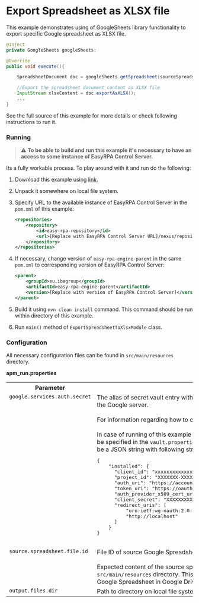 # Export Spreadsheet as XLSX file

This example demonstrates using of GoogleSheets library functionality to export specific Google spreadsheet as XLSX 
file.

```java
@Inject
private GoogleSheets googleSheets;

@Override
public void execute(){

    SpreadsheetDocument doc = googleSheets.getSpreadsheet(sourceSpreadsheetFileId);

    //Export the spreadsheet document content as XLSX file
    InputStream xlsxContent = doc.exportAsXLSX();
    ...
}  
```

See the full source of this example for more details or check following instructions to run it.

### Running

> :warning: **To be able to build and run this example it's necessary to have an access
>to some instance of EasyRPA Control Server.**   

Its a fully workable process. To play around with it and run do the following:
1. Download this example using [link][down_git_link].  
2. Unpack it somewhere on local file system.
3. Specify URL to the available instance of EasyRPA Control Server in the `pom.xml` of this example:
    ```xml
    <repositories>
        <repository>
            <id>easy-rpa-repository</id>
            <url>[Replace with EasyRPA Control Server URL]/nexus/repository/easyrpa/</url>
        </repository>
    </repositories>
    ```
4. If necessary, change version of `easy-rpa-engine-parent` in the same `pom.xml` to corresponding version of 
EasyRPA Control Server:
    ```xml
    <parent>
        <groupId>eu.ibagroup</groupId>
        <artifactId>easy-rpa-engine-parent</artifactId>
        <version>[Replace with version of EasyRPA Control Server]</version>
    </parent>
    ```
 
5. Build it using `mvn clean install` command. This command should be run within directory of this example.
6. Run `main()` method of `ExportSpreadsheetToXlsxModule` class.

[down_git_link]: https://downgit.github.io/#/home?url=https://github.com/easy-rpa/openframework/tree/main/examples/google-sheets/export-spreadsheet-to-xlsx

### Configuration

All necessary configuration files can be found in `src/main/resources` directory.

**apm_run.properties**

<table>
    <tr><th>Parameter</th><th>Value</th></tr>
    <tr><td valign="top"><code>google.services.auth.secret</code></td><td>
        The alias of secret vault entry with OAuth 2.0 Client JSON necessary for authentication on the Google 
        server.<br>
        <br>
        For information regarding how to configure OAuth 2.0 Client see 
        <a href="https://developers.google.com/workspace/guides/create-credentials#oauth-client-id">OAuth client ID credentials</a><br>
        <br>         
        In case of running of this example without EasyRPA Control Server, secret vault entries can be specified in the 
        <code>vault.properties</code> file. The value of secret vault entry in this case should be a JSON string with 
        following structure encoded with Base64:<br>
        <pre>
{
    "installed": {
      "client_id": "xxxxxxxxxxxxxxxxxxxxxxxxxxxxxxxxxxxxxxx.apps.googleusercontent.com",
      "project_id": "XXXXXXX-XXXXXX",
      "auth_uri": "https://accounts.google.com/o/oauth2/auth",
      "token_uri": "https://oauth2.googleapis.com/token",
      "auth_provider_x509_cert_url": "https://www.googleapis.com/oauth2/v1/certs",
      "client_secret": "XXXXXXXXXXXXXXXXXXXXXXXXXXXXXXXXXXXX",
      "redirect_uris": [
          "urn:ietf:wg:oauth:2.0:oob",
          "http://localhost"
      ]
    }
}
         </pre>    
    </td></tr>      
    <tr><td valign="top"><code>source.spreadsheet.file.id</code></td><td>
         File ID of source Google Spreadsheet file that has to be exported.<br>
         <br>
         Expected content of the source spreadsheet can be found in <code>'source.xlsx'</code> file located at 
         <code>src/main/resources</code> directory. This file can be used for creation of necessary source Google 
         Spreadsheet in Google Drive.   
    </td></tr>
    <tr><td valign="top"><code>output.files.dir</code></td><td>
        Path to directory on local file system where robot will save exported XLSX file. 
    </td></tr>    
</table>